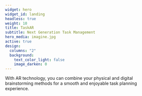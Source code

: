 ```yaml
---
widget: hero
widget_id: landing
headless: true
weight: 10
title: TaskAR
subtitle: Next Generation Task Management
hero_media: imagine.jpg
active: true
design:
  columns: "2"
  background:
    text_color_light: false
    image_darken: 0
---
```

With AR technology, you can combine your physical and digital brainstorming methods for a smooth and enjoyable task planning experience.
